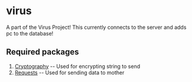 # virus
A part of the Virus Project! This currently connects to the server and adds pc to the database!
## Required packages
1. [Cryptography](https://pypi.org/project/cryptography/) -- Used for encrypting string to send
2. [Requests](https://pypi.org/project/requests/) -- Used for sending data to mother